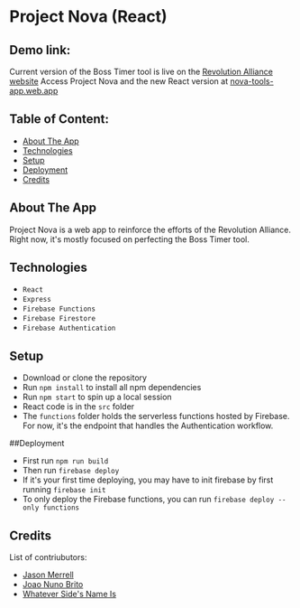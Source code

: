 # Project Nova (React)
## Demo link:
Current version of the Boss Timer tool is live on the [Revolution Alliance website](https://www.revolution-alliance.com) 
Access Project Nova and the new React version at [nova-tools-app.web.app](https://nova-tools-app.web.app)

## Table of Content:

- [About The App](#about-the-app)
- [Technologies](#technologies)
- [Setup](#setup)
- [Deployment](#deployment)
- [Credits](#credits)

## About The App
Project Nova is a web app to reinforce the efforts of the Revolution Alliance. Right now, it's mostly focused on perfecting the Boss Timer tool.

## Technologies
- `React`
- `Express`
- `Firebase Functions`
- `Firebase Firestore`
- `Firebase Authentication`

## Setup
- Download or clone the repository
- Run `npm install` to install all npm dependencies
- Run `npm start` to spin up a local session
- React code is in the `src` folder
- The `functions` folder holds the serverless functions hosted by Firebase. For now, it's the endpoint that handles the Authentication workflow.

##Deployment
- First run `npm run build`
- Then run `firebase deploy`
- If it's your first time deploying, you may have to init firebase by first running `firebase init`
- To only deploy the Firebase functions, you can run `firebase deploy --only functions`

## Credits
List of contriubutors:
- [Jason Merrell](#)
- [Joao Nuno Brito](#)
- [Whatever Side's Name Is](#)

